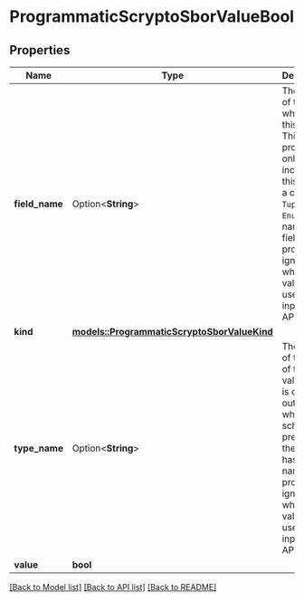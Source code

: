 # ProgrammaticScryptoSborValueBool

## Properties

Name | Type | Description | Notes
------------ | ------------- | ------------- | -------------
**field_name** | Option<**String**> | The name of the field which hosts this value. This property is only included if this value is a child of a `Tuple` or `Enum` with named fields. This property is ignored when the value is used as an input to the API.  | [optional]
**kind** | [**models::ProgrammaticScryptoSborValueKind**](ProgrammaticScryptoSborValueKind.md) |  | 
**type_name** | Option<**String**> | The name of the type of this value. This is only output when a schema is present and the type has a name. This property is ignored when the value is used as an input to the API.  | [optional]
**value** | **bool** |  | 

[[Back to Model list]](../README.md#documentation-for-models) [[Back to API list]](../README.md#documentation-for-api-endpoints) [[Back to README]](../README.md)


